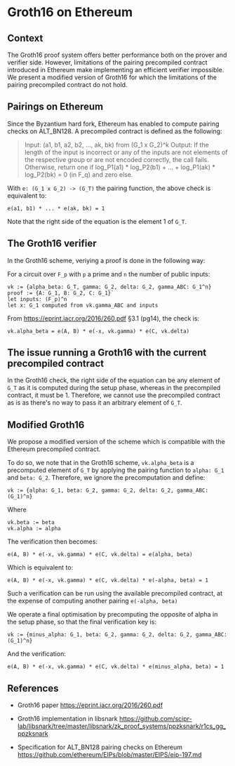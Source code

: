 # Groth16 on Ethereum

## Context

The Groth16 proof system offers better performance both on the prover and verifier side. However, limitations of the pairing precompiled contract introduced in Ethereum make implementing an efficient verifier impossible. We present a modified version of Groth16 for which the limitations of the pairing precompiled contract do not hold.

## Pairings on Ethereum

Since the Byzantium hard fork, Ethereum has enabled to compute pairing checks on ALT_BN128. A precompiled contract is defined as the following:
> Input: (a1, b1, a2, b2, ..., ak, bk) from (G_1 x G_2)^k
Output: If the length of the input is incorrect or any of the inputs are not elements of
        the respective group or are not encoded correctly, the call fails.
        Otherwise, return one if
        log_P1(a1) * log_P2(b1) + ... + log_P1(ak) * log_P2(bk) = 0
        (in F_q) and zero else.
        
With `e: (G_1 x G_2) -> (G_T)` the pairing function, the above check is equivalent to:
```
e(a1, b1) * ... * e(ak, bk) = 1
```
Note that the right side of the equation is the element 1 of `G_T`.

## The Groth16 verifier
In the Groth16 scheme, veriying a proof is done in the following way:

For a circuit over `F_p` with `p` a prime and `n` the number of public inputs:

```
vk := {alpha_beta: G_T, gamma: G_2, delta: G_2, gamma_ABC: G_1^n}
proof := {A: G_1, B: G_2, C: G_1}`
let inputs: (F_p)^n
let x: G_1 computed from vk.gamma_ABC and inputs
```

From https://eprint.iacr.org/2016/260.pdf §3.1 (pg14), the check is:
```
vk.alpha_beta = e(A, B) * e(-x, vk.gamma) * e(C, vk.delta)
```

## The issue running a Groth16 with the current precompiled contract

In the Groth16 check, the right side of the equation can be any element of `G_T` as it is computed during the setup phase, whereas in the precompiled contract, it must be 1. Therefore, we cannot use the precompiled contract as is as there's no way to pass it an arbitrary element of `G_T`.

## Modified Groth16
We propose a modified version of the scheme which is compatible with the Ethereum precompiled contract.

To do so, we note that in the Groth16 scheme, `vk.alpha_beta` is a precomputed element of `G_T` by applying the pairing function to `alpha: G_1` and `beta: G_2`. Therefore, we ignore the precomputation and define:

```
vk := {alpha: G_1, beta: G_2, gamma: G_2, delta: G_2, gamma_ABC: (G_1)^n}
```

Where
```
vk.beta := beta
vk.alpha := alpha
```
The verification then becomes:
```
e(A, B) * e(-x, vk.gamma) * e(C, vk.delta) = e(alpha, beta)
```

Which is equivalent to:
```
e(A, B) * e(-x, vk.gamma) * e(C, vk.delta) * e(-alpha, beta) = 1
```

Such a verification can be run using the available precompiled contract, at the expense of computing another pairing `e(-alpha, beta)`

We operate a final optimisation by precomputing the opposite of alpha in the setup phase, so that the final verification key is:

```
vk := {minus_alpha: G_1, beta: G_2, gamma: G_2, delta: G_2, gamma_ABC: (G_1)^n}
```
And the verification:
```
e(A, B) * e(-x, vk.gamma) * e(C, vk.delta) * e(minus_alpha, beta) = 1
```

## References

 * Groth16 paper https://eprint.iacr.org/2016/260.pdf

 * Groth16 implementation in libsnark https://github.com/scipr-lab/libsnark/tree/master/libsnark/zk_proof_systems/ppzksnark/r1cs_gg_ppzksnark

 * Specification for ALT_BN128 pairing checks on Ethereum https://github.com/ethereum/EIPs/blob/master/EIPS/eip-197.md